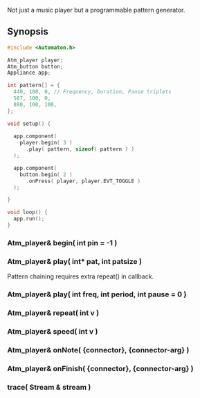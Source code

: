 Not just a music player but a programmable pattern generator.

## Synopsis ##

```c++
#include <Automaton.h>

Atm_player player;
Atm_button button;
Appliance app;

int pattern[] = { 
  440, 100, 0, // Frequency, Duration, Pause triplets
  587, 100, 0,
  880, 100, 100,
};

void setup() {
 
  app.component( 
    player.begin( 3 ) 
      .play( pattern, sizeof( pattern ) )
  );

  app.component(
    button.begin( 2 )
      .onPress( player, player.EVT_TOGGLE )
  );

}

void loop() {
  app.run();
}
```

### Atm_player& begin( int pin = -1 ) ###

### Atm_player& play( int* pat, int patsize ) ###

Pattern chaining requires extra repeat() in callback.

### Atm_player& play( int freq, int period, int pause = 0 ) ###

### Atm_player& repeat( int v ) ###

### Atm_player& speed( int v ) ###

### Atm_player& onNote( {connector}, {connector-arg} ) ###

### Atm_player& onFinish( {connector}, {connector-arg} ) ###

### trace( Stream & stream ) ###
